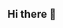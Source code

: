 ## Hi there 👋

<!--
**cauazinx012/cauazinx012** is a ✨ _special_ ✨ repository because its `README.md` (this file) appears on your GitHub profile.

Here are some ideas to get you started:

- 🔭 Atualmente estou estudando no ensino médio ...
- 🌱 Estou aprendendo informática e inglês ...
- 👯 Procuro colaborar com os colegas de classe e ops professores ...
- 🤔 Gosto de mexer em tecnologia e aprender coisas que eu não sei ...
- 💬 sou o Cauã e tenho 14y ...
- 😄 Uns me chamam de cauazin e outros de samuray 
- ⚡ Uma curiosidadde sobre mim é sou fofo ...
-->
